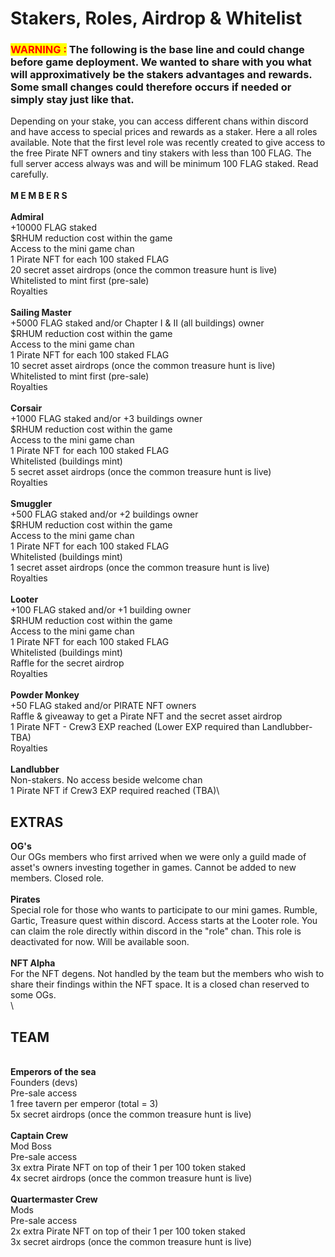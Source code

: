 # Stakers, Roles, Airdrop & Whitelist

### <mark style="color:red;">WARNING :</mark> The following is the base line and could change before game deployment. We wanted to share with you what will approximatively be the stakers advantages and rewards. Some small changes could therefore occurs if needed or simply stay just like that.&#x20;



Depending on your stake, you can access different chans within discord and have access to special prices and rewards as a staker. Here a all roles available. Note that the first level role was recently created to give access to the free Pirate NFT owners and tiny stakers with less than 100 FLAG. The full server access always was and will be minimum 100 FLAG staked. Read carefully. \
\
**M E M B E R S**\
\
**Admiral**\
\+10000 FLAG staked\
$RHUM reduction cost within the game\
Access to the mini game chan\
1 Pirate NFT for each 100 staked FLAG\
20 secret asset airdrops (once the common treasure hunt is live)\
Whitelisted to mint first (pre-sale) \
Royalties\
\
**Sailing Master**\
\+5000 FLAG staked and/or Chapter I & II (all buildings) owner\
$RHUM reduction cost within the game\
Access to the mini game chan\
1 Pirate NFT for each 100 staked FLAG \
10 secret asset airdrops (once the common treasure hunt is live)\
Whitelisted to mint first (pre-sale) \
Royalties\
\
**Corsair**\
\+1000 FLAG staked and/or +3 buildings owner\
$RHUM reduction cost within the game\
Access to the mini game chan\
1 Pirate NFT for each 100 staked FLAG \
Whitelisted (buildings mint)\
5 secret asset airdrops (once the common treasure hunt is live)\
Royalties\
\
**Smuggler**\
\+500 FLAG staked and/or +2 buildings owner\
$RHUM reduction cost within the game\
Access to the mini game chan\
1 Pirate NFT for each 100 staked FLAG \
Whitelisted (buildings mint)\
1 secret asset airdrops (once the common treasure hunt is live)\
Royalties\
\
**Looter**\
\+100 FLAG staked and/or +1 building owner\
$RHUM reduction cost within the game\
Access to the mini game chan\
1 Pirate NFT for each 100 staked FLAG \
Whitelisted (buildings mint) \
Raffle for the secret airdrop\
Royalties\
\
**Powder Monkey**\
\+50 FLAG staked and/or PIRATE NFT owners\
Raffle & giveaway to get a Pirate NFT and the secret asset airdrop\
1 Pirate NFT - Crew3 EXP reached (Lower EXP required than Landlubber- TBA)\
Royalties\
\
**Landlubber**\
Non-stakers. No access beside welcome chan\
1 Pirate NFT if Crew3 EXP required reached (TBA)\


## EXTRAS

**OG's**\
Our OGs members who first arrived when we were only a guild made of asset's owners investing together in games. Cannot be added to new members. Closed role.\
\
**Pirates**\
Special role for those who wants to participate to our mini games. Rumble, Gartic, Treasure quest within discord. Access starts at the Looter role. You can claim the role directly within discord in the "role" chan. This role is deactivated for now. Will be available soon.\
\
**NFT Alpha**\
For the NFT degens. Not handled by the team but the members who wish to share their findings within the NFT space. It is a closed chan reserved to some OGs. \
\


## TEAM

\
**Emperors of the sea** \
Founders (devs)\
Pre-sale access \
1 free tavern per emperor (total = 3)\
5x secret airdrops (once the common treasure hunt is live)\
\
**Captain Crew**\
Mod Boss \
Pre-sale access\
3x extra Pirate NFT on top of their 1 per 100 token staked\
4x secret airdrops (once the common treasure hunt is live)\
\
**Quartermaster Crew**\
Mods \
Pre-sale access\
2x extra Pirate NFT on top of their 1 per 100 token staked\
3x secret airdrops (once the common treasure hunt is live)
